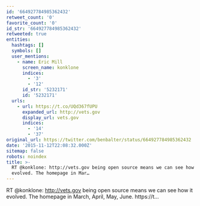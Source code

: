 ```yaml
---
id: '664927784985362432'
retweet_count: '0'
favorite_count: '0'
id_str: '664927784985362432'
retweeted: true
entities:
  hashtags: []
  symbols: []
  user_mentions:
    - name: Eric Mill
      screen_name: konklone
      indices:
        - '3'
        - '12'
      id_str: '5232171'
      id: '5232171'
  urls:
    - url: https://t.co/UQd367fUPU
      expanded_url: http://vets.gov
      display_url: vets.gov
      indices:
        - '14'
        - '37'
original_url: https://twitter.com/benbalter/status/664927784985362432
date: '2015-11-12T22:08:32.000Z'
sitemap: false
robots: noindex
title: >-
  RT @konklone: http://vets.gov being open source means we can see how it
  evolved. The homepage in Mar…
---
```


RT @konklone: http://vets.gov being open source means we can see how it evolved. The homepage in March, April, May, June. https://t…